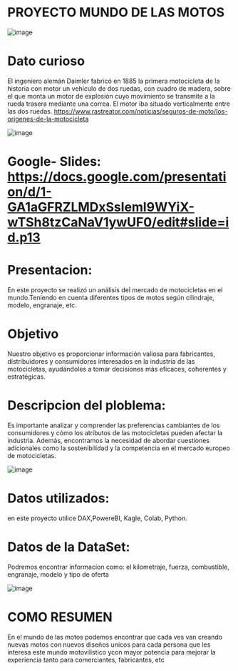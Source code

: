 # PROYECTO MUNDO DE LAS MOTOS 
![image](https://github.com/Stephanie-200/bootcampADG2/assets/147011408/8e4ec865-ea3f-4e2d-8630-8cbeff68cedc)

# Dato curioso
El ingeniero alemán Daimler fabricó en 1885 la primera motocicleta de la historia con motor  un vehículo de dos ruedas, con cuadro de madera, sobre el que monta un motor de explosión cuyo movimiento se transmite a la rueda trasera mediante una correa. El motor iba situado verticalmente entre las dos ruedas.
https://www.rastreator.com/noticias/seguros-de-moto/los-origenes-de-la-motocicleta

![image](https://github.com/Stephanie-200/bootcampADG2/assets/147011408/6f04af85-5eeb-4b0f-aa2f-87b1535105b4)


# Google- Slides: https://docs.google.com/presentation/d/1-GA1aGFRZLMDxSsleml9WYiX-wTSh8tzCaNaV1ywUF0/edit#slide=id.p13

# Presentacion: 
En este proyecto se realizó un análisis del mercado de motocicletas en el mundo.Teniendo en cuenta diferentes tipos de motos según cilindraje, modelo,  engranaje, etc.

# Objetivo
Nuestro objetivo es proporcionar información valiosa para fabricantes, distribuidores y consumidores interesados en la industria de las motocicletas, ayudándoles a tomar decisiones más eficaces, coherentes  y estratégicas.

# Descripcion del ploblema:
Es importante analizar y comprender las preferencias cambiantes de los consumidores y cómo los atributos de las motocicletas pueden afectar la industria. Además, encontramos la necesidad de abordar cuestiones adicionales como la sostenibilidad y la competencia en el mercado europeo de motocicletas.

![image](https://github.com/Stephanie-200/bootcampADG2/assets/147011408/a1220aef-0122-45bf-b117-ed005594d3a4)

# Datos utilizados:
en este proyecto utilice DAX,PowereBI, Kagle, Colab, Python.

# Datos de la DataSet:
Podremos encontrar informacion como: el kilometraje, fuerza, combustible, engranaje, modelo y tipo de oferta

![image](https://github.com/Stephanie-200/bootcampADG2/assets/147011408/64e5b05f-4a3c-4653-bdc5-754b186932b6)

# COMO RESUMEN
En el mundo de las motos podemos encontrar que cada ves van creando nuevas motos con nuevos diseños unicos para cada persona que les interesa este mundo motovilistico ycon mayor potencia para mejorar la experiencia tanto para comerciantes, fabricantes, etc






